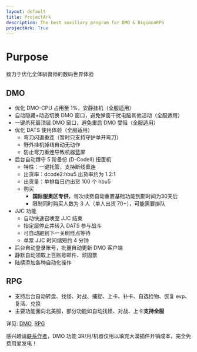```yaml
---
layout: default
title: ProjectArk
description: The best auxiliary program for DMO & DigimonRPG
projectArk: True
---
```

# Purpose
致力于优化全体驯兽师的数码世界体验
## DMO
- 优化 DMO-CPU 占用至 1%，安静挂机（全服适用）
- 自动隐藏+动态切换 DMO 窗口，避免弹窗干扰电脑其他活动（全服适用）
- 一键杀死最顶层 DMO 窗口，避免重启 DMO 受阻（全服适用）
- 优化 DATS 使用体验（全服适用）
    - 弯刀闪退重连（暂时只支持守护单开弯刀）
    - 野外挂机掉线自动无动作
    - 防止弯刀重连导致机器蓝屏
- 后台自动蹲守 5 阶备份 (D-CodeII) 扭蛋机
    - 特性：一键托管，支持断线重连
    - 出货率：dcode2:hbu5 出货率约为 1.2:1
    - 出货量：单排每日约出货 100 个 hbu5
    - 购买
        - **国际服奥区专供**，每次续费自动重置基础功能到期时间为30天后
        - 限制同时购买人数为 3 人（单人出货 70+），可能需要排队
- JJC 功能
    - 自动快速召唤至 JJC 结束
    - 指定层停止并转入 DATS 参与战斗
    - 可自动跑到下一关刷怪点等待
    - 单票 JJC 时间缩短约 4 分钟
- 后台自动登录账号，批量自动更新 DMO 客户端
- 静默自动领取上百账号邮件、顽固票
- 陆续添加各种自动化操作

## RPG
- 支持后台自动转盘、找怪、对战、捕捉、上卡、补卡、自选捡物、恢复 evp、复活、兑换
- 主要功能面向北美服，部分功能如自动找怪、对战、上卡**支持全服**

详见: [DMO](./dmo), [RPG](./rpg)

感兴趣请[联系作者](/)，DMO 功能 3R/月/机器仅用以填充大漠插件开销成本，完全免费用爱发电！